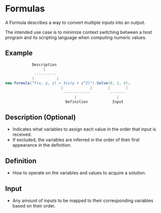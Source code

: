 # Formulas

A Formula describes a way to convert multiple inputs into an output.

The intended use case is to minimize context switching between a host program and its scripting language when computing numeric values.

## Example

```C#
            Description
                 |
             ----------
            |          |
new Formula("f(x, y, z) = 3(x/y + z^2)").Solve(8, 2, 4);
                         |            |       |       |
                          ------------         -------
                               |                  |
                           Definition           Input
```
## Description (Optional)

- Indicates what variables to assign each value in the order that input is received.
- If excluded, the variables are inferred in the order of their first appearance in the definition.

## Definition

- How to operate on the variables and values to acquire a solution.

## Input

- Any amount of inputs to be mapped to their corresponding variables based on their order.